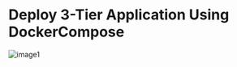 # Deploy 3-Tier Application Using DockerCompose
![image1](https://user-images.githubusercontent.com/48874264/166477012-fd5b9cd5-7ab1-40b0-a9cc-3355108a8d6f.png)


